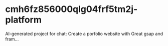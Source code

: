 # cmh6fz856000qlg04frf5tm2j-platform
AI-generated project for chat: Create a porfolio website with Great gsap and fram...

